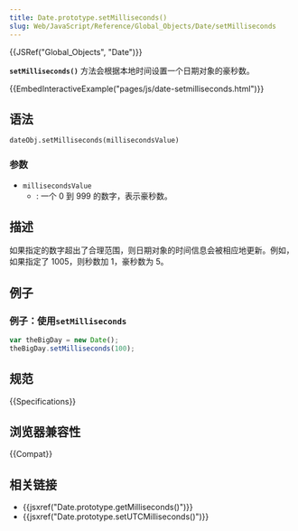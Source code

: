 ```yaml
---
title: Date.prototype.setMilliseconds()
slug: Web/JavaScript/Reference/Global_Objects/Date/setMilliseconds
---
```


{{JSRef("Global_Objects", "Date")}}

**`setMilliseconds()`** 方法会根据本地时间设置一个日期对象的豪秒数。

{{EmbedInteractiveExample("pages/js/date-setmilliseconds.html")}}

## 语法

```plain
dateObj.setMilliseconds(millisecondsValue)
```

### 参数

- `millisecondsValue`
  - : 一个 0 到 999 的数字，表示豪秒数。

## 描述

如果指定的数字超出了合理范围，则日期对象的时间信息会被相应地更新。例如，如果指定了 1005，则秒数加 1，豪秒数为 5。

## 例子

### 例子：使用`setMilliseconds`

```js
var theBigDay = new Date();
theBigDay.setMilliseconds(100);
```

## 规范

{{Specifications}}

## 浏览器兼容性

{{Compat}}

## 相关链接

- {{jsxref("Date.prototype.getMilliseconds()")}}
- {{jsxref("Date.prototype.setUTCMilliseconds()")}}
